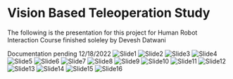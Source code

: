# Vision Based Teleoperation Study

The following is the presentation for this project for Human Robot Interaction Course finished soleley by Devesh Datwani

Documentation pending 12/18/2022
![Slide1](https://user-images.githubusercontent.com/49936431/209480868-611ada0b-c5b4-46ef-84bd-52f3cb41873c.jpg)
![Slide2](https://user-images.githubusercontent.com/49936431/209480870-f1eaf4c2-160f-456a-ae8c-37393ab8c03e.jpg)
![Slide3](https://user-images.githubusercontent.com/49936431/209480871-90fe3995-d446-434e-b35e-499e185d0c76.jpg)
![Slide4](https://user-images.githubusercontent.com/49936431/209480872-4cfd524a-2c61-4705-ad77-a4017c057def.jpg)
![Slide5](https://user-images.githubusercontent.com/49936431/209480873-3f7b6e0f-fb7f-46bc-b3b2-b69477242e77.jpg)
![Slide6](https://user-images.githubusercontent.com/49936431/209480875-d6e9cd5d-e51d-4109-8166-e90e88227105.jpg)
![Slide7](https://user-images.githubusercontent.com/49936431/209480876-5590788a-1ab7-4894-81ac-e7702193de45.jpg)
![Slide8](https://user-images.githubusercontent.com/49936431/209480878-2443d0c6-4a87-4e86-8604-431cb1c1ab5b.jpg)
![Slide9](https://user-images.githubusercontent.com/49936431/209480879-5e117960-e087-42d6-8b29-16806e0f403b.jpg)
![Slide10](https://user-images.githubusercontent.com/49936431/209480882-5860fae8-8f03-4079-83f7-15db8c68a1a0.jpg)
![Slide11](https://user-images.githubusercontent.com/49936431/209480902-cb2d03ce-1542-4f66-bdac-ac184927ddee.jpg)
![Slide12](https://user-images.githubusercontent.com/49936431/209480904-a5487048-1d72-4a53-a970-eb1979a53f37.jpg)
![Slide13](https://user-images.githubusercontent.com/49936431/209480905-c79d1f46-2a9e-4a5a-b4b5-cc1cc855a294.jpg)
![Slide14](https://user-images.githubusercontent.com/49936431/209480906-5b51241c-5670-425a-aa99-778f66ac1054.jpg)
![Slide15](https://user-images.githubusercontent.com/49936431/209480908-140c278c-9db5-45a0-9324-b2c778028609.jpg)
![Slide16](https://user-images.githubusercontent.com/49936431/209480909-032fef70-d950-41f4-a8f9-e337c5091973.jpg)
